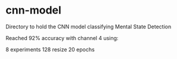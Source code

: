 # cnn-model
Directory to hold the CNN model classifying Mental State Detection

Reached 92% accuracy with channel 4 using:

8 experiments
128 resize
20 epochs

